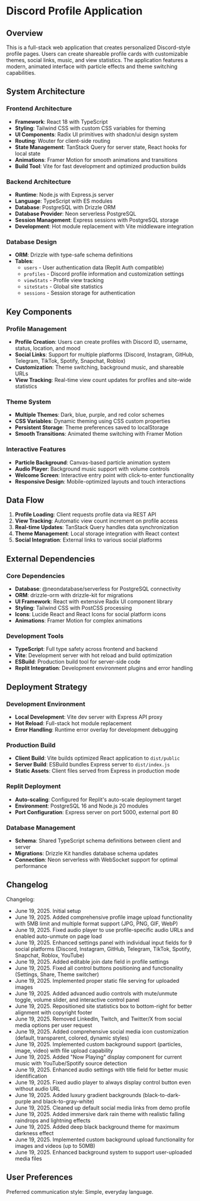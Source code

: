# Discord Profile Application

## Overview

This is a full-stack web application that creates personalized Discord-style profile pages. Users can create shareable profile cards with customizable themes, social links, music, and view statistics. The application features a modern, animated interface with particle effects and theme switching capabilities.

## System Architecture

### Frontend Architecture
- **Framework**: React 18 with TypeScript
- **Styling**: Tailwind CSS with custom CSS variables for theming
- **UI Components**: Radix UI primitives with shadcn/ui design system
- **Routing**: Wouter for client-side routing
- **State Management**: TanStack Query for server state, React hooks for local state
- **Animations**: Framer Motion for smooth animations and transitions
- **Build Tool**: Vite for fast development and optimized production builds

### Backend Architecture
- **Runtime**: Node.js with Express.js server
- **Language**: TypeScript with ES modules
- **Database**: PostgreSQL with Drizzle ORM
- **Database Provider**: Neon serverless PostgreSQL
- **Session Management**: Express sessions with PostgreSQL storage
- **Development**: Hot module replacement with Vite middleware integration

### Database Design
- **ORM**: Drizzle with type-safe schema definitions
- **Tables**: 
  - `users` - User authentication data (Replit Auth compatible)
  - `profiles` - Discord profile information and customization settings
  - `viewStats` - Profile view tracking
  - `siteStats` - Global site statistics
  - `sessions` - Session storage for authentication

## Key Components

### Profile Management
- **Profile Creation**: Users can create profiles with Discord ID, username, status, location, and mood
- **Social Links**: Support for multiple platforms (Discord, Instagram, GitHub, Telegram, TikTok, Spotify, Snapchat, Roblox)
- **Customization**: Theme switching, background music, and shareable URLs
- **View Tracking**: Real-time view count updates for profiles and site-wide statistics

### Theme System
- **Multiple Themes**: Dark, blue, purple, and red color schemes
- **CSS Variables**: Dynamic theming using CSS custom properties
- **Persistent Storage**: Theme preferences saved to localStorage
- **Smooth Transitions**: Animated theme switching with Framer Motion

### Interactive Features
- **Particle Background**: Canvas-based particle animation system
- **Audio Player**: Background music support with volume controls
- **Welcome Screen**: Interactive entry point with click-to-enter functionality
- **Responsive Design**: Mobile-optimized layouts and touch interactions

## Data Flow

1. **Profile Loading**: Client requests profile data via REST API
2. **View Tracking**: Automatic view count increment on profile access
3. **Real-time Updates**: TanStack Query handles data synchronization
4. **Theme Management**: Local storage integration with React context
5. **Social Integration**: External links to various social platforms

## External Dependencies

### Core Dependencies
- **Database**: @neondatabase/serverless for PostgreSQL connectivity
- **ORM**: drizzle-orm with drizzle-kit for migrations
- **UI Framework**: React with extensive Radix UI component library
- **Styling**: Tailwind CSS with PostCSS processing
- **Icons**: Lucide React and React Icons for social platform icons
- **Animations**: Framer Motion for complex animations

### Development Tools
- **TypeScript**: Full type safety across frontend and backend
- **Vite**: Development server with hot reload and build optimization
- **ESBuild**: Production build tool for server-side code
- **Replit Integration**: Development environment plugins and error handling

## Deployment Strategy

### Development Environment
- **Local Development**: Vite dev server with Express API proxy
- **Hot Reload**: Full-stack hot module replacement
- **Error Handling**: Runtime error overlay for development debugging

### Production Build
- **Client Build**: Vite builds optimized React application to `dist/public`
- **Server Build**: ESBuild bundles Express server to `dist/index.js`
- **Static Assets**: Client files served from Express in production mode

### Replit Deployment
- **Auto-scaling**: Configured for Replit's auto-scale deployment target
- **Environment**: PostgreSQL 16 and Node.js 20 modules
- **Port Configuration**: Express server on port 5000, external port 80

### Database Management
- **Schema**: Shared TypeScript schema definitions between client and server
- **Migrations**: Drizzle Kit handles database schema updates
- **Connection**: Neon serverless with WebSocket support for optimal performance

## Changelog

Changelog:
- June 19, 2025. Initial setup
- June 19, 2025. Added comprehensive profile image upload functionality with 5MB limit and multiple format support (JPG, PNG, GIF, WebP)
- June 19, 2025. Fixed audio player to use profile-specific audio URLs and enabled auto-unmute on page load
- June 19, 2025. Enhanced settings panel with individual input fields for 9 social platforms (Discord, Instagram, GitHub, Telegram, TikTok, Spotify, Snapchat, Roblox, YouTube)
- June 19, 2025. Added editable join date field in profile settings
- June 19, 2025. Fixed all control buttons positioning and functionality (Settings, Share, Theme switcher)
- June 19, 2025. Implemented proper static file serving for uploaded images
- June 19, 2025. Added advanced audio controls with mute/unmute toggle, volume slider, and interactive control panel
- June 19, 2025. Repositioned site statistics box to bottom-right for better alignment with copyright footer
- June 19, 2025. Removed LinkedIn, Twitch, and Twitter/X from social media options per user request
- June 19, 2025. Added comprehensive social media icon customization (default, transparent, colored, dynamic styles)
- June 19, 2025. Implemented custom background support (particles, image, video) with file upload capability
- June 19, 2025. Added "Now Playing" display component for current music with YouTube/Spotify source detection
- June 19, 2025. Enhanced audio settings with title field for better music identification
- June 19, 2025. Fixed audio player to always display control button even without audio URL
- June 19, 2025. Added luxury gradient backgrounds (black-to-dark-purple and black-to-gray-white)
- June 19, 2025. Cleaned up default social media links from demo profile
- June 19, 2025. Added immersive dark rain theme with realistic falling raindrops and lightning effects
- June 19, 2025. Added deep black background theme for maximum darkness effect
- June 19, 2025. Implemented custom background upload functionality for images and videos (up to 50MB)
- June 19, 2025. Enhanced background system to support user-uploaded media files

## User Preferences

Preferred communication style: Simple, everyday language.